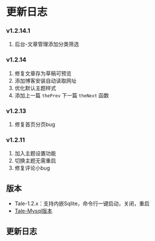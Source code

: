 # 更新日志

### v1.2.14.1
1. 后台-文章管理添加分类筛选


### v1.2.14

1. 修复文章存为草稿可预览
2. 添加博客安装自动读取网址
3. 优化默认主题样式
4. 添加上一篇 `thePrev` 下一篇 `theNext` 函数

### v1.2.13

1. 修复首页分页bug

### v1.2.11

1. 加入主题设置功能
2. 切换主题无需重启
3. 修复评论小bug

## 版本

- Tale-1.2.x：支持内嵌Sqlite，命令行一键启动，关闭，重启
- [Tale-Mysql版本](https://github.com/otale/tale/tree/tale-mysql)

## 更新日志

